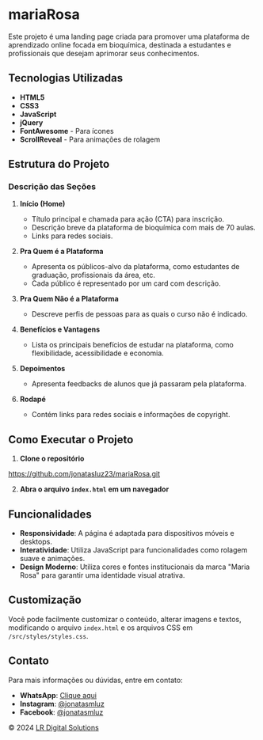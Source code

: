 # mariaRosa

Este projeto é uma landing page criada para promover uma plataforma de aprendizado online focada em bioquímica, destinada a estudantes e profissionais que desejam aprimorar seus conhecimentos.

## Tecnologias Utilizadas

- **HTML5**
- **CSS3**
- **JavaScript**
- **jQuery**
- **FontAwesome** - Para ícones
- **ScrollReveal** - Para animações de rolagem

## Estrutura do Projeto


### Descrição das Seções

1. **Início (Home)**
   - Título principal e chamada para ação (CTA) para inscrição.
   - Descrição breve da plataforma de bioquímica com mais de 70 aulas.
   - Links para redes sociais.

2. **Pra Quem é a Plataforma**
   - Apresenta os públicos-alvo da plataforma, como estudantes de graduação, profissionais da área, etc.
   - Cada público é representado por um card com descrição.

3. **Pra Quem Não é a Plataforma**
   - Descreve perfis de pessoas para as quais o curso não é indicado.

4. **Benefícios e Vantagens**
   - Lista os principais benefícios de estudar na plataforma, como flexibilidade, acessibilidade e economia.

5. **Depoimentos**
   - Apresenta feedbacks de alunos que já passaram pela plataforma.

6. **Rodapé**
   - Contém links para redes sociais e informações de copyright.

## Como Executar o Projeto

1. **Clone o repositório**

https://github.com/jonatasluz23/mariaRosa.git

2. **Abra o arquivo `index.html` em um navegador**


## Funcionalidades

- **Responsividade**: A página é adaptada para dispositivos móveis e desktops.
- **Interatividade**: Utiliza JavaScript para funcionalidades como rolagem suave e animações.
- **Design Moderno**: Utiliza cores e fontes institucionais da marca "Maria Rosa" para garantir uma identidade visual atrativa.

## Customização

Você pode facilmente customizar o conteúdo, alterar imagens e textos, modificando o arquivo `index.html` e os arquivos CSS em `/src/styles/styles.css`.

## Contato

Para mais informações ou dúvidas, entre em contato:

- **WhatsApp**: [Clique aqui](https://w.app/LRDigitalSolutions)
- **Instagram**: [@jonatasmluz](https://www.instagram.com/jonatasmluz)
- **Facebook**: [@jonatasmluz](https://www.facebook.com/jonatasmluz)

&copy; 2024 [LR Digital Solutions](https://lrdigitalsolutions.com.br)

